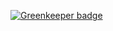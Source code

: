 
[![Greenkeeper badge](https://badges.greenkeeper.io/cobraz/graphql-modules-apollo-typegraphql.svg)](https://greenkeeper.io/)
